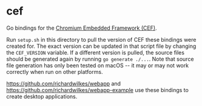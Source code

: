 # cef
Go bindings for the
[Chromium Embedded Framework (CEF)](https://bitbucket.org/chromiumembedded/cef).

Run `setup.sh` in this directory to pull the version of CEF these bindings
were created for. The exact version can be updated in that script file by
changing the `CEF_VERSION` variable. If a different version is pulled, the
source files should be generated again by running `go generate ./...`. Note
that source file generation has only been tested on macOS -- it may or may not
work correctly when run on other platforms.

https://github.com/richardwilkes/webapp and
https://github.com/richardwilkes/webapp-example use these bindings to create
desktop applications.
